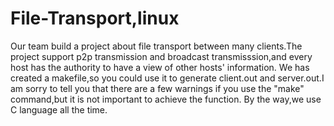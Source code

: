 # File-Transport,linux
Our team build a project about file transport between many clients.The project support p2p transmission and broadcast transmisssion,and every host has the authority to have a view of other hosts' information.
We has created a makefile,so you could use it to generate client.out and server.out.I am sorry to tell you that there are a few warnings if you use the "make" command,but it is not important to achieve the function.
By the way,we use C language all the time.

